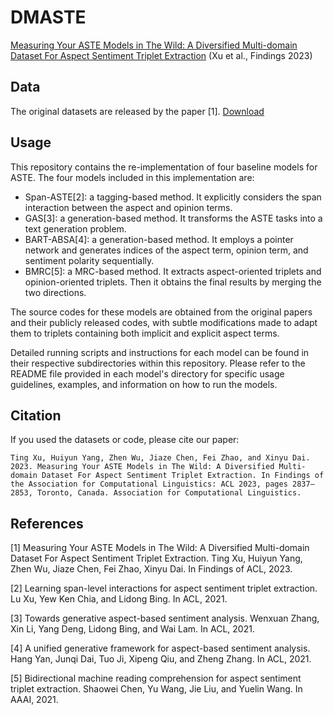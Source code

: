 # DMASTE
[Measuring Your ASTE Models in The Wild: A Diversified Multi-domain Dataset For Aspect Sentiment Triplet Extraction](https://aclanthology.org/2023.findings-acl.178) (Xu et al., Findings 2023)
## Data
The original datasets are released by the paper [1]. [Download](https://github.com/NJUNLP/DMASTE/tree/main/dataset)


## Usage
This repository contains the re-implementation of four baseline models for ASTE. The four models included in this implementation are:
* Span-ASTE[2]: a tagging-based method. It explicitly considers the span interaction between the aspect and opinion terms.
* GAS[3]: a generation-based method. It transforms the ASTE tasks
into a text generation problem.
* BART-ABSA[4]: a generation-based method. It employs a pointer network and generates indices of the aspect term, opinion
term, and sentiment polarity sequentially.
* BMRC[5]: a MRC-based method. It extracts aspect-oriented triplets and opinion-oriented triplets. Then it obtains
the final results by merging the two directions.

The source codes for these models are obtained from the original papers and their publicly released codes, with subtle modifications made to adapt them to triplets containing both implicit and explicit aspect terms. 

Detailed running scripts and instructions for each model can be found in their respective subdirectories within this repository. Please refer to the README file provided in each model's directory for specific usage guidelines, examples, and information on how to run the models.

## Citation
If you used the datasets or code, please cite our paper:
```
Ting Xu, Huiyun Yang, Zhen Wu, Jiaze Chen, Fei Zhao, and Xinyu Dai. 2023. Measuring Your ASTE Models in The Wild: A Diversified Multi-domain Dataset For Aspect Sentiment Triplet Extraction. In Findings of the Association for Computational Linguistics: ACL 2023, pages 2837–2853, Toronto, Canada. Association for Computational Linguistics.
```
## References
[1] Measuring Your ASTE Models in The Wild: A Diversified Multi-domain Dataset For Aspect Sentiment Triplet Extraction. Ting Xu, Huiyun Yang, Zhen Wu, Jiaze Chen, Fei Zhao, Xinyu Dai. In Findings of ACL, 2023.

[2] Learning span-level interactions for aspect sentiment triplet extraction. Lu Xu, Yew Ken Chia, and Lidong Bing. In ACL, 2021. 

[3] Towards generative aspect-based sentiment analysis. Wenxuan Zhang, Xin Li, Yang Deng, Lidong Bing, and
Wai Lam. In ACL, 2021.

[4] A unified generative framework for aspect-based sentiment analysis. Hang Yan, Junqi Dai, Tuo Ji, Xipeng Qiu, and Zheng
Zhang. In ACL, 2021.

[5] Bidirectional machine reading comprehension
for aspect sentiment triplet extraction. Shaowei Chen, Yu Wang, Jie Liu, and Yuelin Wang. In AAAI, 2021. 

